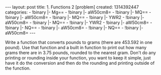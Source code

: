 --- layout: post title: 1. Functions 2 [problem] created: 1314392447
categories: - !binary |- Mg== - !binary |- aW50cm8= - !binary |- MQ== -
!binary |- aW50cm8= - !binary |- MQ== - !binary |- YWR2 - !binary |-
aW50cm8= - !binary |- MQ== - !binary |- YWR2 - !binary |- aW50cm8= -
!binary |- NQ== - !binary |- aW50cm8= - !binary |- NQ== - !binary |-
aW50cm8= ---

Write a function that converts pounds to grams (there are 453.592 in one
pound). Use that function and a built in function to print out how many
grams there are in 3.75 pounds, rounded to the nearest gram. Don't do
any printing or rounding inside your function, you want to keep it
simple, just have it do the conversion and then do the rounding and
printing outside of the function.
